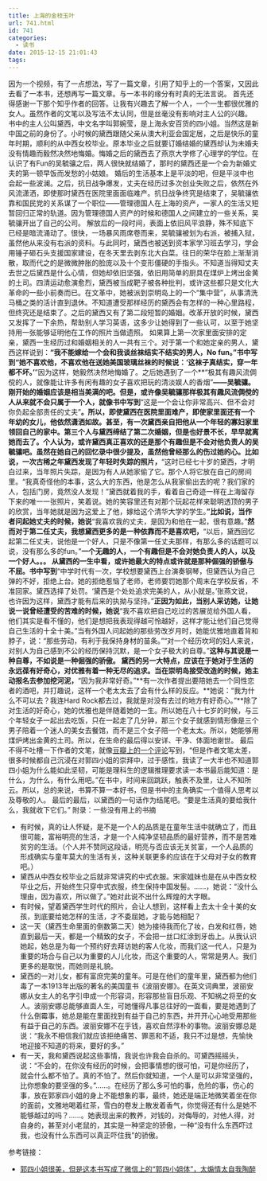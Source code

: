```yaml
---
title: 上海的金枝玉叶
url: 741.html
id: 741
categories:
  - 读书
date: 2015-12-15 21:01:43
tags:
---
```


因为一个视频，有了一点想法，写了一篇文章，引用了知乎上的一个答案，又因此去看了一本书，还想再写一篇文章。与一本书的缘分有时真的无法言说。 首先还得感谢一下那个知乎作者的回答。让我有兴趣去了解一个人，一个一生都很优雅的女人。虽然作者的文笔以及写法不太认同，但是丝毫没有影响对主人公的兴趣。 书中的主人公叫黛西，中文名字叫郭婉莹，是上海永安百货的四小姐。当然这是新中国之前的身份了。小时候的黛西跟随父亲从澳大利亚会国定居，之后是快乐的童年时期，顺利的从中西女校毕业。原本毕业之后就要订婚结婚的黛西却认为未婚夫没有情趣而毅然决然地悔婚。悔婚之后的黛西去了燕京大学修了心理学的学位。在认识了有Fun的吴毓骧之后，两人很快就结婚了，那时的黛西还是一个会为新婚丈夫的第一顿早饭而发愁的小姑娘。 婚后的生活基本上是平淡的吧，但是平淡中也会起一些波澜。之后，抗日战争爆发，丈夫在经历过多次创业失败之后，依然在外风流潇洒，即使那时黛西在医院里面面临难产。抗日战争终究是结束了，吴毓骧依靠和国民党的关系谋了一个职位——管理德国人在上海的资产，一家人的生活又短暂回归正常的轨道。因为管理德国人资产的时候和德国人之间建立的一些关系，吴毓骧开出了自己的公司。 解放后的一段时间，表面上依旧风平浪静，殊不知底下已经是暗流涌动了。很快，一场暴风雨席卷而来，吴毓骧被划为右派，被捕入狱，虽然他从来没有右派的资料。与此同时，黛西也被送到资本家学习班去学习，学会用锤子砸石头支援国家建设，在冬天里去剥东北大白菜。往日的荣华在脸上渐渐消散，取而代之的是微微肿胀的脸庞以及十个变形僵硬的手指头。不知道当得知丈夫去世之后黛西是什么心情，但她却依旧坚强，依旧用简单的厨具在煤炉上烤出金黄的土司。四清运动愈演愈烈，黛西被当成靶子被各种批判，或许这些都只是文化大革命的一些小前奏而已。在文革中，她被派到崇明岛上的一个“集中营”，从事清洗马桶之类的活计直到退休。不知道遭受那样经历的黛西会有怎样的一种心里路程，但终究还是结束了。之后的黛西又有了第二段短暂的婚姻。改革开放的时候，黛西又发挥了一下余热，帮助别人学习英语，这多少让她得到了一些认可，以至于她坚持用一张能够证明他在工作的照片当做遗照。 如果算上第一次家里面安排的定亲，黛西一生经历过和婚姻相关的人一共有三个。对于第一个和她定亲的男人，黛西这样说到：**“我不能嫁给一个会和我谈丝袜结实不结实的男人，No fun。”**书中写到**“她不喜欢他，不喜欢他在送她美国玻璃丝袜的时候说：‘这袜子真结实，穿一年都不坏。’**”因为这样，她毅然决然地悔婚了。之后她遇到了一个**“极其有趣风流倜傥的人，就像能让许多有闲有趣的女子喜欢把玩的清淡娱人的香烟”**——吴毓骧。刚开始的婚姻应该是相当美满的吧。但是，或许像吴毓骧那样极其有趣风流倜傥的人从来就不会只属于一个人，就像书中写到**“这是一个会让你非常高兴、但不会对你负起全部责任的丈夫”**。所以，即使黛西在医院里面难产，即使家里面还有一个年幼的女儿，他依然潇洒如故。甚至，有一次黛西亲自把他从一个年轻的寡妇家里领回自己的家中。第三个人与黛西缔结了第二次婚姻，但是也好景不长，早早就离她而去了。个人认为，或许黛西真正喜欢的还是那个有趣但是不会对他负责人的吴毓骧吧。虽然在她自己的回忆录中很少提及，虽然他曾经那么的伤过她的心。比如说，一次古稀之年黛西发现了年轻时失踪的照片，**“这时已经七十岁的黛西，才明白过来，当年照片失踪，是因为有人从她家偷了它。那个人将它放在自己的房间里。“我真奇怪他的本事，这么大的东西，他是怎么从我家偷出去的呢？我们家的人，包括门房，竟然没人发现！”黛西就着我的手，看着自己奇迹一样在上海留存下来的唯一一张照片，笑着说。她的笑容里还有对那个玩起花样来聪明透顶的男子的欣赏，当年她就是因为这爱上了他，嫁给这个清华大学的学生。**”比如说，当作者问起她丈夫的时候，她说**“我喜欢我的丈夫，是因为和他在一起，很有意趣。”**然而对于第二任丈夫，我想黛西更多的是一种依靠而不是喜欢吧，**“以后，黛西回忆起第二任丈夫，说他是一个好人，只是不像第一任丈夫那样，有那么多的话题可以说，没有那么多的fun。”**一个无趣的人，一个有趣但是不会对她负责人的人，以及一个好人。。。 从黛西的一生中看，或许她最大的特点或许就是那种倔强的骄傲与不屈。书中写到**“中学时代有一次，学校想要黛西上台演奏钢琴，但黛西认为自己弹的不好，拒绝上台。她的拒绝惹恼了老师，老师要罚她那个周末在学校反省，不准回家。黛西选择了处罚。‘黛西是个处处追求完美的人，从小就是。’张燕文说，也许因为这样，黛西才能有后来的执拗与坚持。”**正因为如此，当别人采访她，让她说一说曾经遭受的苦难的时候，她说**“我不喜欢把自己吃过的苦展览给外国人看，他们其实是看不懂的，他们是想把我表现得越可怜越好，这样才能让他们自己觉得自己生活的十全十美。”当有外国人问起她的那些劳改岁月时，她能优雅地直着背和脖子，说：“那些劳动，有利于我保持身材的苗条。”“对一个经历坎坷的妇人来说，对别人为自己感到不公的经历保持沉默，是一个女子极大的自尊。”**这种与其说是一种自尊，不如说是一种倔强的骄傲。 黛西的另一大特点，应该在于她对于生活的永远葆有好奇心，对优雅有着一种无尽的追求。当在崇明岛接受改造的时候，她主动报名去参加挖河泥，**“因为我非常好奇。”**有一次作者提出要陪她去一个同性恋者的酒吧，并打趣说，这样一个老太太去了会有什么样的反应。**她说：“我为什么不可以去？我连Hard Rock都去过，我就是对没有去过的地方有好奇心。”**除了对生活的好奇心，她的优雅也是伴随着她的一生。所以她在八十七岁的时候，与三个年轻女子一起出去吃饭，只在一起走了几分钟，那三个女子就感到情形像是三个男子陪着一个迷人的美女去餐馆，而不是三个女子陪一个老太太。所以，她能够用煤炉烤出金黄的土司。所以，在生命的最后得以安详、干净、体面地谢世。 最后不得不吐槽一下作者的文笔，就像[豆瓣上的一个评论](http://book.douban.com/review/7667099/)写到，“但是作者文笔太差，很多时候都自己沉浸在对郭四小姐的崇拜中，过于感性，我读了一大半也不知道郭四小姐为什么能如此坚韧，可能是理科生的逻辑推理要求读一本书最后能知道：是什么，为什么，有什么用吧。”在书中，时间来回跳跃，触表不及里，让人不知所云。所以，总的来说，书算不算一本好书，但是书中的主角确实一个值得人思考以及尊敬的人。 最后的最后，以黛西的一句话作为结尾吧。“要是生活真的要给我什么，我就收下它们。” 附录：一些没有用上的书摘

*   有时候，真的让人怀疑，是不是一个人的品质是在童年生活中就确立了，而且很可能，富裕明亮的生活，才是一个人纯净坚韧品质的最好营养，而不是苦难贫穷的生活。（个人并不赞同这段话，明亮与否应该无关贫富，一个人品质的形成确实与童年莫大的生活有关，这种关联更多的应该在于父母对子女的教育吧。）
*   黛西从中西女校毕业之后就非常讲究的中式衣服。宋家姐妹也是在从中西女校毕业之后，开始终生只穿中式衣服，终生保持中国发髻。......，她说：“没什么理由，因为喜欢，所以做了。”她对此说不出什么辉煌的大字眼。
*   有时候，望着黛西学生时代的照片，会让人想到，这样看上去太十全十美的女孩，到底要给她怎样的生活，才不委屈她，才能与她相配？
*   这一天（黛西生命里面的倒数第二天）她为接待我而化了妆，白发和红唇，她直到最后一天，都是一个精致的女子，不会把一丝口红涂到牙齿上。从我认识她起，她总是为每一个预约好去拜访她的客人化妆，而我们这一代人，只是为重要的场合与自己以为重要的人儿化妆，而这个重要的人，常常是男人。我们更多的是取悦，而她则是礼貌。
*   黛西的一对儿女，都有富庶完美的童年。可是在他们的童年里，黛西都为他们毒了一本1913年出版的著名的美国童书《波丽安娜》。在英文词典里，波丽安娜从女主人的名字引申成一个形容词，形容那些盲目乐观、不知祸之将至的女人。波丽安娜总能够直面人生，可她懂得凡事总往好的一面看，要是她遇到了什么倒霉事，她总是能在里面找到有益于自己的东西，并开开心心地受用那些有益于自己的东西。波丽安娜不在乎钱，喜欢自然淳朴的事物。波丽安娜总是说：“我永不相信我们就应该拒绝痛苦、罪恶和不适，我只不过是想，先愉快地迎接不知道的将来，要好的多。”
*   有一天，我和黛西说起这些事情，我说也许我会自杀的。可黛西摇摇头，说：“不会的，在你没有经历的时候，会把事情想的很可怕，可是你经历了，就会什么都不怕了。真的不怕了。然后你就知道，一个人是可以非常坚强的，比你想象的要坚强的多。”......。在经历了那么多可怕的事，危险的事，伤心的事，放在郭家四小姐的身上不能想象的事，最终，她还是端正地微笑着坐在你的面前，文雅地喝着红茶，雪白的卷发上散发着香气，你觉得还有什么是她不能够越过的吗？......。她表现出来的教养，对钱的，对侮辱的，对他人得，对自身的，甚至对小老鼠的，其实是一种坚定的骄傲，一种“没有什么东西吓过我，也没有什么东西可以真正吓住我”的骄傲。

参考链接：

*   [郭四小姐很美，但是这本书写成了微信上的“郭四小姐体”，太煽情太自我陶醉](http://book.douban.com/review/7667099/)